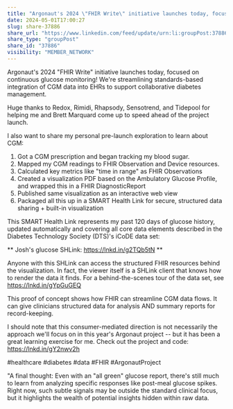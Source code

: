 ```yaml
---
title: "Argonaut's 2024 \"FHIR Write\" initiative launches today, focused on continuous…"
date: 2024-05-01T17:00:27
slug: share-37886
share_url: "https://www.linkedin.com/feed/update/urn:li:groupPost:37886-7191481611073298433"
share_type: "groupPost"
share_id: "37886"
visibility: "MEMBER_NETWORK"
---
```


Argonaut's 2024 "FHIR Write" initiative launches today, focused on continuous glucose monitoring! We're streamlining standards-based integration of CGM data into EHRs to support collaborative diabetes management.

Huge thanks to Redox, Rimidi, Rhapsody, Sensotrend, and Tidepool for helping me and Brett Marquard come up to speed ahead of the project launch.

I also want to share my personal pre-launch exploration to learn about CGM:

1. Got a CGM prescription and began tracking my blood sugar.
2. Mapped my CGM readings to FHIR Observation and Device resources.
3. Calculated key metrics like "time in range" as FHIR Observations
4. Created a visualization PDF based on the Ambulatory Glucose Profile, and wrapped this in a FHIR DiagnosticReport
5. Published same visualization as an interactive web view
6. Packaged all this up in a SMART Health Link for secure, structured data sharing + built-in visualization

This SMART Health Link represents my past 120 days of glucose history, updated automatically and covering all core data elements described in the Diabetes Technology Society (DTS)'s iCoDE data set:

** Josh's glucose SHLink: https://lnkd.in/g2TQb5tN **

Anyone with this SHLink can access the structured FHIR resources behind the visualization. In fact, the viewer itself is a SHLink client that knows how to render the data it finds. For a behind-the-scenes tour of the data set, see https://lnkd.in/gYpGuGEQ

This proof of concept shows how FHIR can streamline CGM data flows. It can give clinicians structured data for analysis AND summary reports for record-keeping.

I should note that this consumer-mediated direction is not necessarily the approach we'll focus on in this year's Argonaut project -- but it has been a great learning exercise for me. Check out the project and code: https://lnkd.in/gY2nwv2h

#healthcare #diabetes #data #FHIR #ArgonautProject

"A final thought: Even with an "all green" glucose report, there's still much to learn from analyzing specific responses like post-meal glucose spikes. Right now, such subtle signals may be outside the standard clinical focus, but it highlights the wealth of potential insights hidden within raw data.
